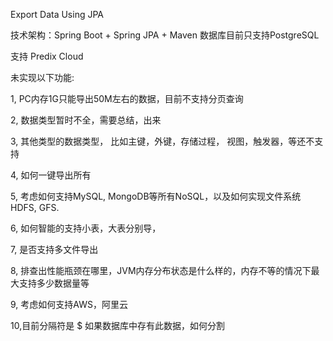 Export Data Using JPA


技术架构：Spring Boot + Spring JPA + Maven 
数据库目前只支持PostgreSQL

支持 Predix Cloud




未实现以下功能:

1, PC内存1G只能导出50M左右的数据，目前不支持分页查询

2, 数据类型暂时不全，需要总结，出来

3, 其他类型的数据类型， 比如主键，外键，存储过程， 视图，触发器，等还不支持

4, 如何一键导出所有

5, 考虑如何支持MySQL, MongoDB等所有NoSQL，以及如何实现文件系统HDFS, GFS.

6, 如何智能的支持小表，大表分别导，

7, 是否支持多文件导出

8, 排查出性能瓶颈在哪里，JVM内存分布状态是什么样的，内存不等的情况下最大支持多少数据量等

9, 考虑如何支持AWS，阿里云

10,目前分隔符是 $ 如果数据库中存有此数据，如何分割
